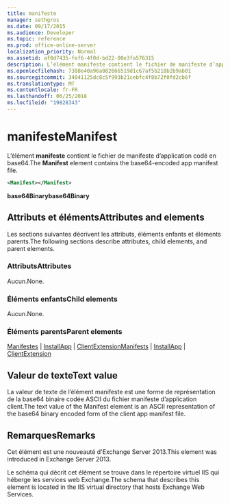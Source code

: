 ```yaml
---
title: manifeste
manager: sethgros
ms.date: 09/17/2015
ms.audience: Developer
ms.topic: reference
ms.prod: office-online-server
localization_priority: Normal
ms.assetid: af0d7435-fef6-4f0d-bd22-00e3fa576315
description: L’élément manifeste contient le fichier de manifeste d’application codé en base64.
ms.openlocfilehash: 7388e40a96a082666519d1c67af5b218b2b9ab01
ms.sourcegitcommit: 34041125dc8c5f993b21cebfc4f8b72f0fd2cb6f
ms.translationtype: MT
ms.contentlocale: fr-FR
ms.lasthandoff: 06/25/2018
ms.locfileid: "19828343"
---
```

# <a name="manifest"></a><span data-ttu-id="679fb-103">manifeste</span><span class="sxs-lookup"><span data-stu-id="679fb-103">Manifest</span></span>

<span data-ttu-id="679fb-104">L’élément **manifeste** contient le fichier de manifeste d’application codé en base64.</span><span class="sxs-lookup"><span data-stu-id="679fb-104">The **Manifest** element contains the base64-encoded app manifest file.</span></span> 
  
```XML
<Manifest></Manifest>
```

 <span data-ttu-id="679fb-105">**base64Binary**</span><span class="sxs-lookup"><span data-stu-id="679fb-105">**base64Binary**</span></span>
## <a name="attributes-and-elements"></a><span data-ttu-id="679fb-106">Attributs et éléments</span><span class="sxs-lookup"><span data-stu-id="679fb-106">Attributes and elements</span></span>

<span data-ttu-id="679fb-107">Les sections suivantes décrivent les attributs, éléments enfants et éléments parents.</span><span class="sxs-lookup"><span data-stu-id="679fb-107">The following sections describe attributes, child elements, and parent elements.</span></span>
  
### <a name="attributes"></a><span data-ttu-id="679fb-108">Attributs</span><span class="sxs-lookup"><span data-stu-id="679fb-108">Attributes</span></span>

<span data-ttu-id="679fb-109">Aucun.</span><span class="sxs-lookup"><span data-stu-id="679fb-109">None.</span></span>
  
### <a name="child-elements"></a><span data-ttu-id="679fb-110">Éléments enfants</span><span class="sxs-lookup"><span data-stu-id="679fb-110">Child elements</span></span>

<span data-ttu-id="679fb-111">Aucun.</span><span class="sxs-lookup"><span data-stu-id="679fb-111">None.</span></span>
  
### <a name="parent-elements"></a><span data-ttu-id="679fb-112">Éléments parents</span><span class="sxs-lookup"><span data-stu-id="679fb-112">Parent elements</span></span>

<span data-ttu-id="679fb-113">[Manifestes](manifests.md) | [InstallApp](installapp.md) | [ClientExtension](clientextension.md)</span><span class="sxs-lookup"><span data-stu-id="679fb-113">[Manifests](manifests.md) | [InstallApp](installapp.md) | [ClientExtension](clientextension.md)</span></span>
  
## <a name="text-value"></a><span data-ttu-id="679fb-114">Valeur de texte</span><span class="sxs-lookup"><span data-stu-id="679fb-114">Text value</span></span>

<span data-ttu-id="679fb-115">La valeur de texte de l’élément manifeste est une forme de représentation de la base64 binaire codée ASCII du fichier manifeste d’application client.</span><span class="sxs-lookup"><span data-stu-id="679fb-115">The text value of the Manifest element is an ASCII representation of the base64 binary encoded form of the client app manifest file.</span></span>
  
## <a name="remarks"></a><span data-ttu-id="679fb-116">Remarques</span><span class="sxs-lookup"><span data-stu-id="679fb-116">Remarks</span></span>

<span data-ttu-id="679fb-117">Cet élément est une nouveauté d'Exchange Server 2013.</span><span class="sxs-lookup"><span data-stu-id="679fb-117">This element was introduced in Exchange Server 2013.</span></span>
  
<span data-ttu-id="679fb-118">Le schéma qui décrit cet élément se trouve dans le répertoire virtuel IIS qui héberge les services web Exchange.</span><span class="sxs-lookup"><span data-stu-id="679fb-118">The schema that describes this element is located in the IIS virtual directory that hosts Exchange Web Services.</span></span>
  

